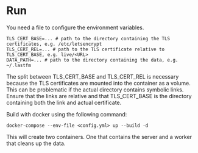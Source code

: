 # Run

You need a file to configure the environment variables.

```
TLS_CERT_BASE=... # path to the directory containing the TLS certificates, e.g. /etc/letsencrypt
TLS_CERT_REL=... # path to the TLS certificate relative to TLS_CERT_BASE, e.g. live/<URL>
DATA_PATH=... # path to the directory containing the data, e.g. ~/.lastfm
```

The split between TLS_CERT_BASE and TLS_CERT_REL is necessary because the TLS certificates are mounted into the container as a volume. This can be problematic if the actual directory contains symbolic links. Ensure that the links are relative and that TLS_CERT_BASE is the directory containing both the link and actual certificate.

Build with docker using the following command:

```
docker-compose --env-file <config.yml> up --build -d
```

This will create two containers. One that contains the server and a worker that cleans up the data.
